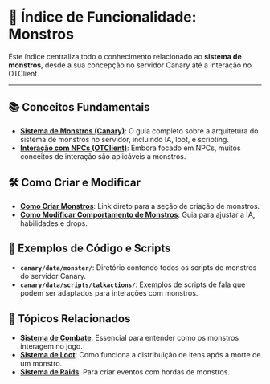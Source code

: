 # 👹 Índice de Funcionalidade: Monstros

Este índice centraliza todo o conhecimento relacionado ao **sistema de monstros**, desde a sua concepção no servidor Canary até a interação no OTClient.

---

## 📚 Conceitos Fundamentais
- **[Sistema de Monstros (Canary)](<../canary_sistema_monstros.md>)**: O guia completo sobre a arquitetura do sistema de monstros no servidor, incluindo IA, loot, e scripting.
- **[Interação com NPCs (OTClient)](<../otclient_sistema_npcs.md>)**: Embora focado em NPCs, muitos conceitos de interação são aplicáveis a monstros.

## 🛠️ Como Criar e Modificar
- **[Como Criar Monstros](<./como_criar.md#canary-servidor>)**: Link direto para a seção de criação de monstros.
- **[Como Modificar Comportamento de Monstros](<./como_modificar.md#canary-servidor>)**: Guia para ajustar a IA, habilidades e drops.

## 📜 Exemplos de Código e Scripts
- **`canary/data/monster/`**: Diretório contendo todos os scripts de monstros do servidor Canary.
- **`canary/data/scripts/talkactions/`**: Exemplos de scripts de fala que podem ser adaptados para interações com monstros.

## 🔗 Tópicos Relacionados
- **[Sistema de Combate](<../canary_sistema_combate.md>)**: Essencial para entender como os monstros interagem no jogo.
- **[Sistema de Loot](<../canary_sistema_monstros.md#loot-system>)**: Como funciona a distribuição de itens após a morte de um monstro.
- **[Sistema de Raids](<../canary_sistema_raids.md>)**: Para criar eventos com hordas de monstros.
